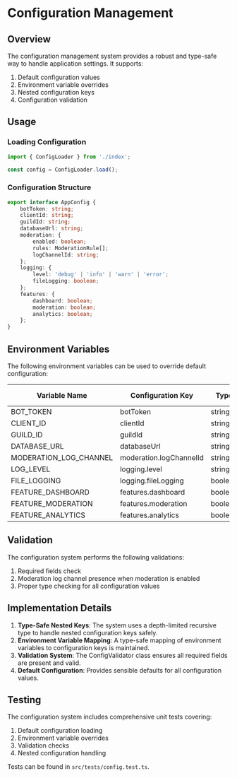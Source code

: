 # Configuration Management

## Overview

The configuration management system provides a robust and type-safe way to handle application settings. It supports:

1. Default configuration values
2. Environment variable overrides
3. Nested configuration keys
4. Configuration validation

## Usage

### Loading Configuration

```typescript
import { ConfigLoader } from './index';

const config = ConfigLoader.load();
```

### Configuration Structure

```typescript
export interface AppConfig {
    botToken: string;
    clientId: string;
    guildId: string;
    databaseUrl: string;
    moderation: {
        enabled: boolean;
        rules: ModerationRule[];
        logChannelId: string;
    };
    logging: {
        level: 'debug' | 'info' | 'warn' | 'error';
        fileLogging: boolean;
    };
    features: {
        dashboard: boolean;
        moderation: boolean;
        analytics: boolean;
    };
}
```

## Environment Variables

The following environment variables can be used to override default configuration:

| Variable Name           | Configuration Key            | Type    | Default Value |
|-------------------------|------------------------------|---------|---------------|
| BOT_TOKEN               | botToken                    | string  | ''            |
| CLIENT_ID               | clientId                    | string  | ''            |
| GUILD_ID                | guildId                     | string  | ''            |
| DATABASE_URL            | databaseUrl                 | string  | ''            |
| MODERATION_LOG_CHANNEL  | moderation.logChannelId     | string  | ''            |
| LOG_LEVEL               | logging.level               | string  | 'info'        |
| FILE_LOGGING            | logging.fileLogging         | boolean | false         |
| FEATURE_DASHBOARD       | features.dashboard          | boolean | false         |
| FEATURE_MODERATION      | features.moderation         | boolean | true          |
| FEATURE_ANALYTICS       | features.analytics          | boolean | false         |

## Validation

The configuration system performs the following validations:

1. Required fields check
2. Moderation log channel presence when moderation is enabled
3. Proper type checking for all configuration values

## Implementation Details

1. **Type-Safe Nested Keys**: The system uses a depth-limited recursive type to handle nested configuration keys safely.
2. **Environment Variable Mapping**: A type-safe mapping of environment variables to configuration keys is maintained.
3. **Validation System**: The ConfigValidator class ensures all required fields are present and valid.
4. **Default Configuration**: Provides sensible defaults for all configuration values.

## Testing

The configuration system includes comprehensive unit tests covering:

1. Default configuration loading
2. Environment variable overrides
3. Validation checks
4. Nested configuration handling

Tests can be found in `src/tests/config.test.ts`.
